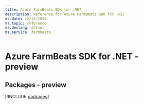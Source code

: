 ```yaml
---
title: Azure FarmBeats SDK for .NET
description: Reference for Azure FarmBeats SDK for .NET
ms.date: 12/31/2024
ms.topic: reference
ms.devlang: dotnet
ms.service: farmbeats
---
```

# Azure FarmBeats SDK for .NET - preview
## Packages - preview
[!INCLUDE [packages](farmbeats-index.md)]